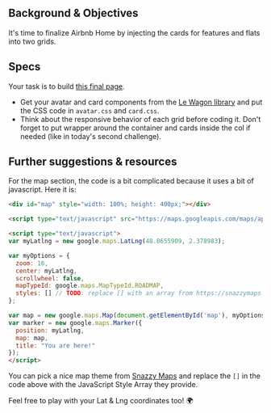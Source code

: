 ## Background & Objectives

It's time to finalize Airbnb Home by injecting the cards for features and flats into two grids.

## Specs

Your task is to build [this final page](http://lewagon.github.io/bootstrap-challenges/09-Final-airbnb-home/index.html).

- Get your avatar and card components from the [Le Wagon library](http://lewagon.github.io/ui-components/) and put the CSS code in `avatar.css` and `card.css`.
- Think about the responsive behavior of each grid before coding it. Don't forget to put wrapper around the container and cards inside the col if needed (like in today's second challenge).

## Further suggestions & resources

For the map section, the code is a bit complicated because it uses a bit of javascript. Here it is:

```html
<div id="map" style="width: 100%; height: 400px;"></div>

<script type="text/javascript" src="https://maps.googleapis.com/maps/api/js"></script>

<script type="text/javascript">
var myLatlng = new google.maps.LatLng(48.8655909, 2.378983);

var myOptions = {
  zoom: 16,
  center: myLatlng,
  scrollwheel: false,
  mapTypeId: google.maps.MapTypeId.ROADMAP,
  styles: [] // TODO: replace [] with an array from https://snazzymaps.com/
};

var map = new google.maps.Map(document.getElementById('map'), myOptions);
var marker = new google.maps.Marker({
  position: myLatlng,
  map: map,
  title: "You are here!"
});
</script>
```

You can pick a nice map theme from [Snazzy Maps](https://snazzymaps.com/) and replace the `[]` in the code above with the JavaScript Style Array they provide.

Feel free to play with your Lat & Lng coordinates too! 🌍
